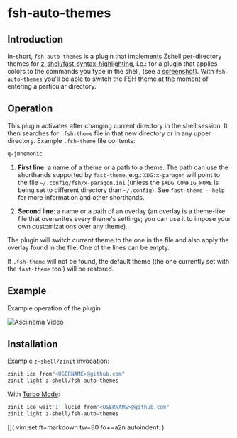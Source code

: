 # fsh-auto-themes

## Introduction

In-short, `fsh-auto-themes` is a plugin that implements Zshell per-directory
themes for
[z-shell/fast-syntax-highlighting](https://github.com/z-shell/fast-syntax-highlighting),
i.e.: for a plugin that applies colors to the commands you type in the shell,
(see a [screenshot](http://z-shell.github.io/assets/x-paragon.png)). With
`fsh-auto-themes` you'll be able to switch the FSH theme at the moment of
entering a particular directory.

## Operation

This plugin activates after changing current directory in the shell session.  It
then searches for `.fsh-theme` file in that new directory or in any upper
directory. Example `.fsh-theme` file contents:

```zsh
q-jmnemonic
```

1. **First line**: a name of a theme or a path to a theme. The path can use the
shorthands supported by `fast-theme`, e.g.: `XDG:x-paragon` will point to the
file `~/.config/fsh/x-paragon.ini` (unless the `$XDG_CONFIG_HOME` is being set
to different directory than `~/.config`). See `fast-theme --help` for more
information and other shorthands.

2. **Second line**: a name or a path of an overlay (an overlay is a theme-like
file that overwrites every theme's settings; you can use it to impose your own
customizations over any theme).

The plugin will switch current theme to the one in the file and also apply the
overlay found in the file. One of the lines can be empty.

If `.fsh-theme` will not be found, the default theme (the one currently set with
the `fast-theme` tool) will be restored.

## Example

Example operation of the plugin:

![Asciinema
Video](https://raw.githubusercontent.com/z-shell/fast-syntax-highlighting/main/images/203654.gif)

## Installation

Example `z-shell/zinit` invocation:

```zsh
zinit ice from"<USERNAME>@github.com"
zinit light z-shell/fsh-auto-themes
```

With [Turbo
Mode](http://z-shell.github.io/zinit/wiki/INTRODUCTION/#turbo_mode_zsh_62_53):

```zsh
zinit ice wait'1' lucid from"<USERNAME>@github.com"
zinit light z-shell/fsh-auto-themes
```

[]( vim:set ft=markdown tw=80 fo+=a2n autoindent: )
